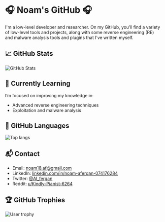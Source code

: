 # 🎧 Noam's GitHub 🎧
I'm a low-level developer and researcher. On my GitHub, you'll find a variety of low-level tools and projects, along with some reverse engineering (RE) and malware analysis tools and plugins that I've written myself.

## 📈 GitHub Stats
![GitHub Stats](https://github-readme-stats.vercel.app/api?username=Nafergan&theme=dark&show_icons=true)

## 🌱 Currently Learning
I’m focused on improving my knowledge in:
- Advanced reverse engineering techniques
- Exploitation and malware analysis

## 📝 GitHub Languages
![Top langs](https://github-readme-stats.vercel.app/api/top-langs/?username=Nafergan&layout=donut&theme=dark)

## 📬 Contact
- Email: [noam18.af@gmail.com](mailto:noam18.af@gmail.com)
- LinkedIn: [linkedin.com/in/noam-afergan-074176284](https://www.linkedin.com/in/noam-afergan-074176284/)
- Twitter: [@AI_fergan](https://x.com/AI_fergan)
- Reddit: [u/Kindly-Pianist-6264](https://www.reddit.com/user/Kindly-Pianist-6264/)

## 🏆 GitHub Trophies
![User trophy](https://github-profile-trophy.vercel.app/?username=Nafergan&column=4&margin-w=15&margin-h=15&theme=dracula)
